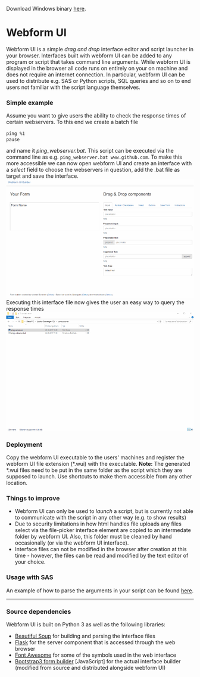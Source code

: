 Download Windows binary [here](https://github.com/MichaelSchreier/WebformUI/releases/download/0.9.0/WebformUI.zip).

# Webform UI
Webform UI is a simple _drag and drop_ interface editor and script launcher in your browser. Interfaces built with webform UI can be added to any program or script that takes command line arguments. While webform UI is displayed in the browser all code runs on entirely on your on machine and does not require an internet connection.
In particular, webform UI can be used to distribute e.g. SAS or Python scripts, SQL queries and so on to end users not familiar with the script language themselves.

### Simple example
Assume you want to give users the ability to check the response times of certain webservers.
To this end we create a batch file
```Batchfile
ping %1
pause
```
and name it _ping_webserver.bat_. This script can be executed via the command line as e.g. `ping_webserver.bat www.github.com`.
To make this more accessible we can now open webform UI and create an interface with a _select_ field to choose the webservers in question, add the .bat file as target and save the interface.
![webform UI builder](github_assets/ping_server_builder.gif "Build your user interface")
Executing this interface file now gives the user an easy way to query the response times
![webform UI launcher](github_assets/ping_server_launcher.gif "Interface to the script")

### Deployment
Copy the webform UI executable to the users' machines and register the webform UI file extension (*.wui) with the executable.
__Note:__ The generated *.wui files need to be put in the same folder as the script which they are supposed to launch. Use shortcuts to make them accessible from any other location.

### Things to improve
+ Webform UI can only be used to _launch_ a script, but is currently not able to communicate with the script in any other way (e.g. to show results)
+ Due to security limitations in how html handles file uploads any files select via the file-picker interface element are copied to an intermedate folder by webform UI. Also, this folder must be cleaned by hand occasionally (or via the webform UI interface).
+ Interface files can not be modified in the browser after creation at this time - however, the files can be read and modified by the text editor of your choice.

### Usage with SAS
An example of how to parse the arguments in your script can be found [here](http://www.sascommunity.org/wiki/Parse_sysparm).


---
### Source dependencies
Webform UI is built on Python 3 as well as the following libraries:
+ [Beautiful Soup](https://www.crummy.com/software/BeautifulSoup) for building and parsing the interface files
+ [Flask](http://flask.pocoo.org) for the server component that is accessed through the web browser
+ [Font Awesome](http://fontawesome.io) for some of the symbols used in the web interface
+ [Bootstrap3 form builder](https://github.com/chaegumi/bootstrap3-form-builder) [JavaScript] for the actual interface builder (modified from source and distributed alongside webform UI)
